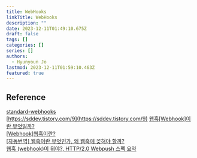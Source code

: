 ```yaml
---
title: WebHooks
linkTitle: WebHooks
description: ""
date: 2023-12-11T01:49:10.675Z
draft: false
tags: []
categories: []
series: []
authors:
  - Hyunyoun Jo
lastmod: 2023-12-11T01:59:10.463Z
featured: true
---
```


## Reference

[standard-webhooks](https://github.com/standard-webhooks/standard-webhooks)  
[https://sddev.tistory.com/9](https://sddev.tistory.com/9)
[웹훅[Webhook]이란 무엇일까?](https://frtt0608.tistory.com/143)  
[[Webhook]웹훅이란?](https://leffept.tistory.com/329)  
[[자동번역] 웹훅이란 무엇인가, 왜 웹훅에 꽂혀야 할까?](https://sonet.kr/3014/)  
[웹훅 (webhook)이 뭐야?, HTTP/2.0 Webpush 스펙 요약](https://blog.mglee.dev/blog/%EC%9B%B9%ED%9B%85-webhook-%EC%9D%B4-%EB%AD%90%EC%95%BC-http-2-0-webpush-%EC%8A%A4%ED%8E%99-%EC%9A%94%EC%95%BD/)
